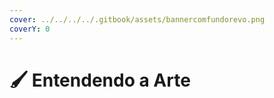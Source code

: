 ```yaml
---
cover: ../../../../.gitbook/assets/bannercomfundorevo.png
coverY: 0
---
```


# 🖌 Entendendo a Arte

